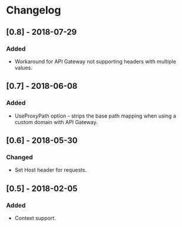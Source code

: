 # Changelog

## [0.8] - 2018-07-29
### Added
- Workaround for API Gateway not supporting headers with multiple values.

## [0.7] - 2018-06-08
### Added
- UseProxyPath option - strips the base path mapping when using a custom domain with API Gateway.

## [0.6] - 2018-05-30
### Changed
- Set Host header for requests.

## [0.5] - 2018-02-05
### Added
- Context support.
